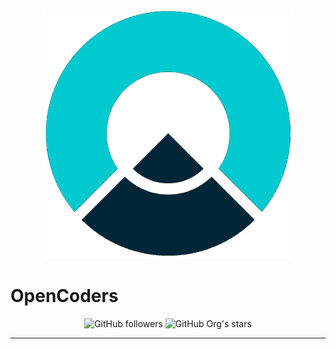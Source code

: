 <p align="center"> 
<img alt='OpenCoders' src='/profile/assets/logo.png'/>

# OpenCoders

</p>

<p align='center'>

  <img alt="GitHub followers" src="https://img.shields.io/github/followers/open-coders-org?label=Followers&logo=GitHub&style=flat-square" />
  <img alt="GitHub Org's stars" src="https://img.shields.io/github/stars/open-coders-org?label=Stars&logo=gITHUB&style=flat-square">
</p>
<hr />
